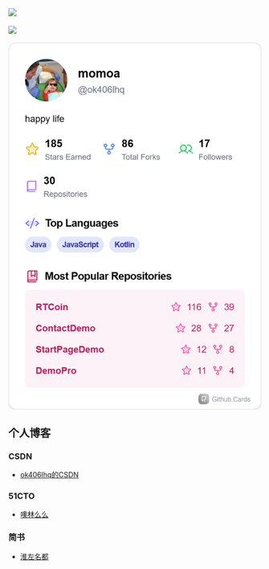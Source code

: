 <p align="left">
    <a href="https://github.com/ok406lhq/ok406lhq">
        <img align="center" src="https://github-readme-stats.vercel.app/api?username=ok406lhq&show_icons=true&theme=radical&include_all_commits" width="600">
    </a>
    <br>
    <br>
     <a href="https://github.com/ok406lhq/RTCoin">
        <img align="center" src="https://github-readme-stats.vercel.app/api/pin/?username=ok406lhq&repo=RTCoin&theme=radical">
    </a>
    <br>
    <br>
    <a href="https://blog.51cto.com/u_15527951">
        <img align="center" src="https://raw.githubusercontent.com/ok406lhq/ok406lhq/refs/heads/main/ok406lhq-github-cards.png" width="600">
    </a>
</p>

## 个人博客

### CSDN
- [ok406lhq的CSDN](https://blog.csdn.net/baidu_34928905)
### 51CTO
- [噢林么么](https://blog.51cto.com/u_15527951)
### 简书
- [淮左名都](https://www.jianshu.com/u/68451d0388a0)
